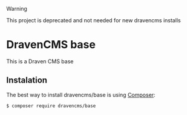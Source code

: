 > [!WARNING]
> This project is deprecated and not needed for new dravencms installs


# DravenCMS base

This is a Draven CMS base

## Instalation

The best way to install dravencms/base is using  [Composer](http://getcomposer.org/):


```sh
$ composer require dravencms/base
```

